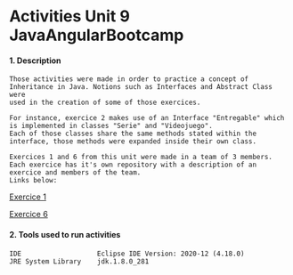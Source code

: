 # Activities Unit 9 JavaAngularBootcamp

#### 1. Description
```
Those activities were made in order to practice a concept of Inheritance in Java. Notions such as Interfaces and Abstract Class were 
used in the creation of some of those exercices. 

For instance, exercice 2 makes use of an Interface "Entregable" which is implemented in classes "Serie" and "Videojuego". 
Each of those classes share the same methods stated within the interface, those methods were expanded inside their own class.

Exercices 1 and 6 from this unit were made in a team of 3 members.
Each exercice has it's own repository with a description of an exercice and members of the team.
Links below:
```
[Exercice 1](https://github.com/andreykiv/Electrodomesticos)

[Exercice 6](https://github.com/andreykiv/Sala-de-Cine)
#### 2. Tools used to run activities
```
IDE                   Eclipse IDE Version: 2020-12 (4.18.0)
JRE System Library    jdk.1.8.0_281  
